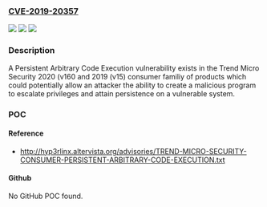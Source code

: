### [CVE-2019-20357](https://cve.mitre.org/cgi-bin/cvename.cgi?name=CVE-2019-20357)
![](https://img.shields.io/static/v1?label=Product&message=Trend%20Micro%20Security%20(Consumer)&color=blue)
![](https://img.shields.io/static/v1?label=Version&message=n%2Fa&color=blue)
![](https://img.shields.io/static/v1?label=Vulnerability&message=Persistent%20Arbitrary%20Code%20Execution&color=brighgreen)

### Description

A Persistent Arbitrary Code Execution vulnerability exists in the Trend Micro Security 2020 (v160 and 2019 (v15) consumer familiy of products which could potentially allow an attacker the ability to create a malicious program to escalate privileges and attain persistence on a vulnerable system.

### POC

#### Reference
- http://hyp3rlinx.altervista.org/advisories/TREND-MICRO-SECURITY-CONSUMER-PERSISTENT-ARBITRARY-CODE-EXECUTION.txt

#### Github
No GitHub POC found.

